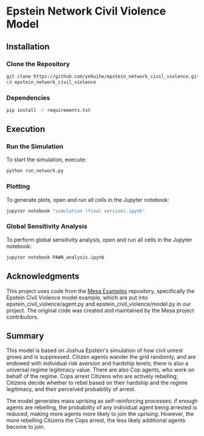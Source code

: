 # Epstein Network Civil Violence Model

## Installation
### Clone the Repository
```bash
git clone https://github.com/yehuihe/epstein_network_civil_violence.git
cd epstein_network_civil_violence
```
### Dependencies
```bash
pip install -r requirements.txt
```

## Execution
### Run the Simulation
To start the simulation, execute:
```bash
python run_network.py
```

### Plotting
To generate plots, open and run all cells in the Jupyter notebook:
```bash
jupyter notebook "simulation (final version).ipynb"
```

### Global Sensitivity Analysis
To perform global sensitivity analysis, open and run all cells in the Jupyter notebook:
```bash
jupyter notebook PAWN_analysis.ipynb
```

## Acknowledgments

This project uses code from the [Mesa Examples](https://github.com/projectmesa/mesa-examples/tree/main/examples/epstein_civil_violence) repository, specifically the Epstein Civil Violence model example, which are put into epstein_civil_violence/agent.py and epstein_civil_violence/model.py in our project. The original code was created and maintained by the Mesa project contributors.

## Summary

This model is based on Joshua Epstein's simulation of how civil unrest grows and is suppressed. Citizen agents wander the grid randomly, and are endowed with individual risk aversion and hardship levels; there is also a universal regime legitimacy value. There are also Cop agents, who work on behalf of the regime. Cops arrest Citizens who are actively rebelling; Citizens decide whether to rebel based on their hardship and the regime legitimacy, and their perceived probability of arrest.

The model generates mass uprising as self-reinforcing processes: if enough agents are rebelling, the probability of any individual agent being arrested is reduced, making more agents more likely to join the uprising. However, the more rebelling Citizens the Cops arrest, the less likely additional agents become to join.

